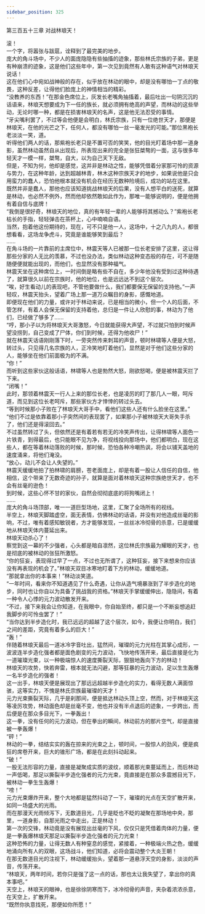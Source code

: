 ```yaml
---
sidebar_position: 325
---
```

 第三百五十三章 对战林琅天！


滚！  
一个字，将嚣张与跋扈，诠释到了最完美的地步。  
庞大的角斗场中，不少人的面庞隐隐有些抽搐的迹象，那些林氏宗族的子弟，更是有种崩溃的迹象，这是他们这些年中，第一次见到竟然有人敢有这种语气对林琅天说话！  
这在他们心中宛如战神般的存在，似乎放在林动的眼中，却是没有哪怕一丁点的敬畏，这种反差，让得他们脸庞上的神情相当的精彩。  
“没教养的东西！”在那金色席位上，灰发长老嘴角抽搐着，最后吐出一句阴沉沉的话语来，林琅天想要成为下一任的族长，就必须拥有绝高的声望，而林动的这些举动，无论时哪一种，都是在损害林琅天的名声，这是他无法忍受的事情。  
“牙尖嘴利罢了，不过等会他便是会明白，林氏宗族，只有一位绝世天才，那便是林琅天，在他的光芒之下，任何人，都没有哪怕一丝一毫发光的可能。”那位黑袍长老淡淡一笑，道。  
听得他们两人的话，那紫袍长老只是不置可否的笑笑，他的目光盯着场中那一道身影，虽然林动虽然自从出现后，所表现出来的完全是张狂桀骜的一面，这与很多年轻天才一模一样，桀骜，自大，以为自己天下无敌。  
但是，不知为何，他却是感觉，这并非是林动之性，能够凭借着分家那可怜的资源与势力，在这种年龄，达到超越林青，林木这种宗族天才的地步，如果说他是只会用蛮力的蠢人，恐怕他根本就没有机会在经历无数种险境后，成功的站在这里。  
既然并非是蠢人，那他也应该知道挑战林琅天的后果，没有人想平白的送死，就算是林动，也必然不例外，然而他却依然敢如此作为，那唯一能够说明的，便是他拥有着自信与底牌！  
“我倒是很好奇，林琅天的地位，真的有年轻一辈的人能够将其撼动么？”紫袍长老枯长的手指，轻轻弹击在茶杯上，心中喃喃自语。  
当然，抱着他这份期待的，现在，可不只是他一人，这场中，十之八九的人，都很想看看，这场龙争虎斗，究竟是谁能够笑到最后？  
……  
在角斗场的一片靠前的主席位中，林震天等人已被那一位长老安排了这里，这让得那些分家的人无比的羡慕，不过也没办法，类似林动这种变态般的存在，可不是随随便便就能出现的，而他们，也显然没有那种福气。  
林震天坐在这种席位上，一时间倒是略有些不自在，多少年他没有受到过这种待遇了，就算很久以前在宗族时，他的地位，也是远远达不到这个层次。  
“唉，好生看动儿的表现吧，不管他要做什么，我们都要保无保留的支持他。”一声轻叹，林震天抬头，望着广场上那一道万众瞩目的身影，感慨地道。  
即便现在他们的力量，或许对于林动来说，已是相当的微小，但一个人的后面，不管怎样，有着人会保无保留的支持着他，总归是一件让人欣慰的事，林动为了他们，已经做了够多了……  
“哼，那小子以为将林琅天大哥激怒，今日就能获得大声望，不过就只怕到时候声望没捞到，自己变成了尸体，你们到时候，还得为他收尸！”  
就在林震天话语刚刚落下时，一旁突然传来刺耳的声音，顿时林啸等人便是大怒，转过头，只见得几名宗族的人，正冷笑地盯着他们，显然是对于他们这些分家的人，能够坐在他们前面极为的不满。  
“你！”  
而听到这些家伙这般话语，林啸等人也是勃然大怒，刚欲怒喝，便是被林震天拦了下来。  
“闭嘴！”  
此时，那领着林震天一行人上来的那位长老，也是凌厉的盯了那几人一眼，呵斥道，而见到这位长老呵斥，那些家伙方才悻悻的转过头去。  
“等到时候那小子败在了林琅天大哥手中，看他们这些人还有什么脸坐在这里。”  
“他们不过是依靠着那小子突然间的表现罢了，如果那小子被林琅天大哥失手杀了，他们还是得滚回去。”  
不过虽然转过了头，但依然还是有着若有若无的冷笑声传出，让得林啸等人面色一片铁青，到得最后，也只能眼不见为净，将视线投向那场中，他们都明白，现在这些人，都在等着林动落败的时候，那时候，恐怕各种冷嘲热讽，将会以铺天盖地的速度涌来，将他们淹没。  
“放心，动儿不会让人失望的。”  
林震天缓缓地拍了拍林啸的肩膀，苍老面庞上，却是有着一股让人信任的自信，他相信，这个带来了无数奇迹的孙子，就算是面对着林琅天这种宗族绝世天才，也不会有丝毫的逊色！  
到时候，这些心怀不甘的家伙，自然会彻彻底底的将狗嘴闭上！  
……  
庞大的角斗场顶部，唯一一道巨型场地，这里，汇聚了全场所有的视线。  
半空上，林琅天脚踏虚空，面无表情，仿佛林动的话语，并没有对他造成丝毫的影响，不过，唯有着感知敏锐者，方才能够发现，一丝丝冰冷彻骨的杀意，已是缓缓地从林琅天体内蔓延出来。  
林琅天动杀心了！  
察觉到这一幕的不少强者，心头都是暗自凛然，这位林氏宗族最为耀眼的天才，也是彻底的被林动的张狂所激怒。  
“你的狂妄，表现得过早了一点，不过也无所谓了，这种狂妄，接下来想来你应该没有再表现的机会了。”林琅天双目冰寒地盯着下方的林动，缓缓地道。  
“那就拿出你的本事来！”林动淡笑道。  
“一年时间，看来你不知道遇见了什么奇遇，让你从造气境暴涨到了半步造化的地步，同时也让你自以为具备了挑战我的资格。”林琅天手掌缓缓伸出，隐隐间，有着一种令人心悸的元力波动散发开来。  
“不过，接下来我会让你知道，在我眼中，你自始至终，都只是一个不断妄想追赶我脚步的可怜虫罢了！”  
“当你达到半步造化时，我已远远的超越了这个层次，如今，我便让你明白，我们之间的差距，究竟有着多么的巨大！”  
“轰！”  
伴随着林琅天最后一道冰冷字音吐出，猛然间，璀璨的元力光柱在其掌心成形，一波波连半步造化强者都是面色剧变的元力波动，飞快地传荡开来，最后直接是化为一道璀璨光束，以一种极端惊人的速度撕裂天际，狠狠地轰向下方的林动！  
林琅天的攻势，快若奔雷，根本就无法闪避，那等狂暴的元力波动，足以生生轰爆一名半步造化的强者！  
这一出手，林琅天便是展现出了那远远超越半步造化的实力，看得无数人满面惊骇，这等实力，不愧是林氏宗族最璀璨的天才！  
元力光束撕裂天际，几乎是刹那间，便是抵达林动头顶上空，然而，对于林琅天这等凌厉攻势，林动面色却是丝毫不变，他也并没有半点退后的迹象，一步跨出，而后便是在那众多目光下，一拳轰出！  
这一拳，没有任何的元力波动，但在拳出的瞬间，林动前方的那片空气，却是直接被一拳轰爆！  
“砰！”  
林动的一拳，结结实实的轰在掠来的光束之上，顿时间，一股惊人的劲风，便是疯狂的席卷开来，巨大的锥形广场，都是在此刻抖动起来。  
“破！”  
一股无法形容的力量，直接是凝聚成实质的波纹，顺着那光束蔓延而上，而后林动一声低喝，那足以撕裂半步造化强者的元力光束，竟直接是在那众多震撼目光下，被林动一拳生生轰爆！  
“嗙！”  
元力光束爆炸开来，整个大地都是猛然抖动了一下，璀璨的光点在天空扩散开来，如同一场盛大的光雨。  
而在那漫天光雨倾泻下，无数道目光，几乎是眨也不眨的凝聚在那场地中央，那里，一道身影，自那光雨之中走出，正是林动！  
第一次的交锋，林动竟是没有展现出丝毫的下风，仅仅只是凭借着肉体的力量，便是一拳轰爆林琅天那足以撕裂半步造化强者的元力光束！  
这种恐怖的力量，让得无数人有种窒息的感觉，紧接着，一种极端火热之色，缓缓地涌向所有人的双眼，这场战斗，他们知道，必将会震动整个大炎王朝！  
在那无数道目光的注视下，林动缓缓抬头，望着那一道悬浮天空的身影，淡淡的声音，传荡开来。  
“林琅天，两年时间，若你只是强了这一点的话，那也太让我失望了，拿出你的真本事吧。”  
天空上，林琅天的眼神，也是徐徐阴寒而下，冰冷彻骨的声音，夹杂着浓浓杀意，在天空上，扩散开来。  
“既然你执意找死，那便如你所愿！”  
  
  

